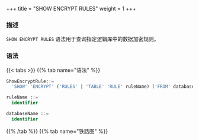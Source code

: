 +++
title = "SHOW ENCRYPT RULES"
weight = 1
+++

### 描述

`SHOW ENCRYPT RULES` 语法用于查询指定逻辑库中的数据加密规则。

### 语法

{{< tabs >}}
{{% tab name="语法" %}}
```sql
ShowEncryptRule::=
  'SHOW' 'ENCRYPT' ('RULES' | 'TABLE' 'RULE' ruleName) ('FROM' databaseName)?

ruleName ::=
  identifier

databaseName ::=
  identifier
```
{{% /tab %}}
{{% tab name="铁路图" %}}
<iframe frameborder="0" name="diagram" id="diagram" width="100%" height="100%"></iframe>
{{% /tab %}}
{{< /tabs >}}

### 补充说明

- 未指定 `databaseName` 时，默认是当前使用的 `DATABASE`。 如果也未使用 `DATABASE` 则会提示 `No database selected`。

### 返回值说明

| 列                        | 说明          |
|--------------------------|-------------|
| table                    | 逻辑表名        |
| logic_column             | 逻辑列名        |
| cipher_column            | 密文列名        |
| assisted_query_column    | 辅助查询列名      |
| like_query_column        | 模糊查询列名      |
| encryptor_type           | 加密算法类型      |
| encryptor_props          | 加密算法参数      |
| assisted_query_type      | 辅助查询算法类型    |
| assisted_query_props     | 辅助查询算法参数    |
| like_query_type          | 模糊查询算法类型    |
| like_query_props         | 模糊查询算法参数    |

### 示例

- 查询指定逻辑库中的数据加密规则

```sql
SHOW ENCRYPT RULES FROM encrypt_db;
```

```sql
mysql> SHOW ENCRYPT RULES FROM encrypt_db;
+-----------+--------------+---------------+-----------------------+-------------------+----------------+-------------------------+---------------------+----------------------+-----------------+------------------+
| table     | logic_column | cipher_column | assisted_query_column | like_query_column | encryptor_type | encryptor_props         | assisted_query_type | assisted_query_props | like_query_type | like_query_props |
+-----------+--------------+---------------+-----------------------+-------------------+----------------+-------------------------+---------------------+----------------------+-----------------+------------------+
| t_user    | pwd          | pwd_cipher    |                       |                   | AES            | aes-key-value=123456abc, digest-algorithm-name=SHA-1 |                     |                      |                 |                  |
| t_encrypt | pwd          | pwd_cipher    |                       |                   | AES            | aes-key-value=123456abc, digest-algorithm-name=SHA-1 |                     |                      |                 |                  |
+-----------+--------------+---------------+--------------+-----------------------+-------------------+----------------+-------------------------+---------------------+----------------------+-----------------+------------------+
2 rows in set (0.00 sec)
```

- 查询当前逻辑库中的数据加密规则

```sql
SHOW ENCRYPT RULES;
```

```sql
mysql> SHOW ENCRYPT RULES;
+-----------+--------------+---------------+-----------------------+-------------------+----------------+-------------------------+---------------------+----------------------+-----------------+------------------+
| table     | logic_column | cipher_column | assisted_query_column | like_query_column | encryptor_type | encryptor_props         | assisted_query_type | assisted_query_props | like_query_type | like_query_props |
+-----------+--------------+---------------+-----------------------+-------------------+----------------+-------------------------+---------------------+----------------------+-----------------+------------------+
| t_user    | pwd          | pwd_cipher    |                       |                   | AES            | aes-key-value=123456abc, digest-algorithm-name=SHA-1 |                     |                      |                 |                  |
| t_encrypt | pwd          | pwd_cipher    |                       |                   | AES            | aes-key-value=123456abc, digest-algorithm-name=SHA-1 |                     |                      |                 |                  |
+-----------+--------------+---------------+--------------+-----------------------+-------------------+----------------+-------------------------+---------------------+----------------------+-----------------+------------------+
2 rows in set (0.00 sec)
```

- 查询指定逻辑库中指定的数据加密规则

```sql
SHOW ENCRYPT TABLE RULE t_encrypt FROM encrypt_db;
```

```sql
mysql> SHOW ENCRYPT TABLE RULE t_encrypt FROM encrypt_db;
+-----------+--------------+---------------+-----------------------+-------------------+----------------+-------------------------+---------------------+----------------------+-----------------+------------------+
| table     | logic_column | cipher_column | assisted_query_column | like_query_column | encryptor_type | encryptor_props         | assisted_query_type | assisted_query_props | like_query_type | like_query_props |
+-----------+--------------+---------------+-----------------------+-------------------+----------------+-------------------------+---------------------+----------------------+-----------------+------------------+
| t_encrypt | pwd          | pwd_cipher    |                       |                   | AES            | aes-key-value=123456abc, digest-algorithm-name=SHA-1 |                     |                      |                 |                  |
+-----------+--------------+---------------+-----------------------+-------------------+----------------+-------------------------+---------------------+----------------------+-----------------+------------------+
1 row in set (0.01 sec)
```

- 查询当前逻辑库中指定的数据加密规则

```sql
SHOW ENCRYPT TABLE RULE t_encrypt;
```

```sql
mysql> SHOW ENCRYPT TABLE RULE t_encrypt;
+-----------+--------------+---------------+-----------------------+-------------------+----------------+-------------------------+---------------------+----------------------+-----------------+------------------+
| table     | logic_column | cipher_column | assisted_query_column | like_query_column | encryptor_type | encryptor_props         | assisted_query_type | assisted_query_props | like_query_type | like_query_props |
+-----------+--------------+---------------+-----------------------+-------------------+----------------+-------------------------+---------------------+----------------------+-----------------+------------------+
| t_encrypt | pwd          | pwd_cipher    |                       |                   | AES            | aes-key-value=123456abc, digest-algorithm-name=SHA-1 |                     |                      |                 |                  |
+-----------+--------------+---------------+-----------------------+-------------------+----------------+-------------------------+---------------------+----------------------+-----------------+------------------+
1 row in set (0.01 sec)
```

### 保留字

`SHOW`、`ENCRYPT`、`TABLE`、`RULE`、`RULES`、`FROM`

### 相关链接

- [保留字](/cn/user-manual/shardingsphere-proxy/distsql/syntax/reserved-word/)

